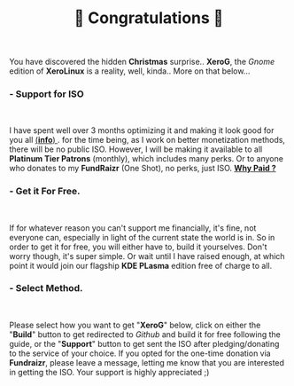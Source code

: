 # <center>🎉 Congratulations 🎉</center><br />

You have discovered the hidden **Christmas** surprise.. **XeroG**, the *Gnome* edition of **XeroLinux** is a reality, well, kinda.. More on that below...
<br />

### - Support for ISO
<br />

I have spent well over 3 months optimizing it and making it look good for you all <a href="https://forum.xerolinux.xyz/thread-201.html" target="_blank" rel="noreferrer"> (**info**) </a>. for the time being, as I work on better monetization methods, there will be no public ISO. However, I will be making it available to all **Platinum Tier Patrons** (monthly), which includes many perks. Or to anyone who donates to my **FundRaizr** (One Shot), no perks, just ISO. <a href="https://github.com/xerolinux/xero_g_iso/blob/main/support.md" target="_blank" rel="noreferrer"> **Why Paid ?** </a><br />

### - Get it For Free.
<br />

If for whatever reason you can't support me financially, it's fine, not everyone can, especially in light of the current state the world is in. So in order to get it for free, you will either have to, build it yourselves. Don't worry though, it's super simple. Or wait until I have raised enough, at which point it would join our flagship **KDE PLasma** edition free of charge to all.

### - Select Method.
<br />

Please select how you want to get "**XeroG**" below, click on either the "**Build**" button to get redirected to *Github* and build it for free following the guide, or the "**Support**" button to get sent the ISO after pledging/donating to the service of your choice. If you opted for the one-time donation via **Fundraizr**, please leave a message, letting me know that you are interested in getting the ISO. Your support is highly appreciated ;)<br />
